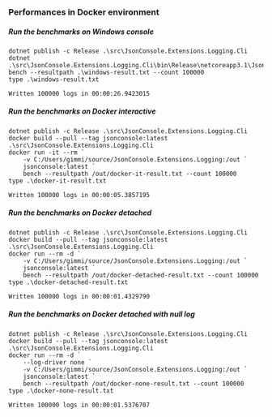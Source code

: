 ### Performances in Docker environment

##### Run the benchmarks on Windows console

```
dotnet publish -c Release .\src\JsonConsole.Extensions.Logging.Cli
dotnet .\src\JsonConsole.Extensions.Logging.Cli\bin\Release\netcoreapp3.1\JsonConsole.Extensions.Logging.Cli.dll bench --resultpath .\windows-result.txt --count 100000
type .\windows-result.txt

Written 100000 logs in 00:00:26.9423015
```

##### Run the benchmarks on Docker interactive

```
dotnet publish -c Release .\src\JsonConsole.Extensions.Logging.Cli
docker build --pull --tag jsonconsole:latest .\src\JsonConsole.Extensions.Logging.Cli
docker run -it --rm `
    -v C:/Users/gimmi/source/JsonConsole.Extensions.Logging:/out `
    jsonconsole:latest `
    bench --resultpath /out/docker-it-result.txt --count 100000
type .\docker-it-result.txt

Written 100000 logs in 00:00:05.3857195
```

##### Run the benchmarks on Docker detached

```
dotnet publish -c Release .\src\JsonConsole.Extensions.Logging.Cli
docker build --pull --tag jsonconsole:latest .\src\JsonConsole.Extensions.Logging.Cli
docker run --rm -d `
    -v C:/Users/gimmi/source/JsonConsole.Extensions.Logging:/out `
    jsonconsole:latest `
    bench --resultpath /out/docker-detached-result.txt --count 100000
type .\docker-detached-result.txt

Written 100000 logs in 00:00:01.4329790
```

##### Run the benchmarks on Docker detached with null log

```
dotnet publish -c Release .\src\JsonConsole.Extensions.Logging.Cli
docker build --pull --tag jsonconsole:latest .\src\JsonConsole.Extensions.Logging.Cli
docker run --rm -d `
    --log-driver none `
    -v C:/Users/gimmi/source/JsonConsole.Extensions.Logging:/out `
    jsonconsole:latest `
    bench --resultpath /out/docker-none-result.txt --count 100000
type .\docker-none-result.txt

Written 100000 logs in 00:00:01.5376707
```
